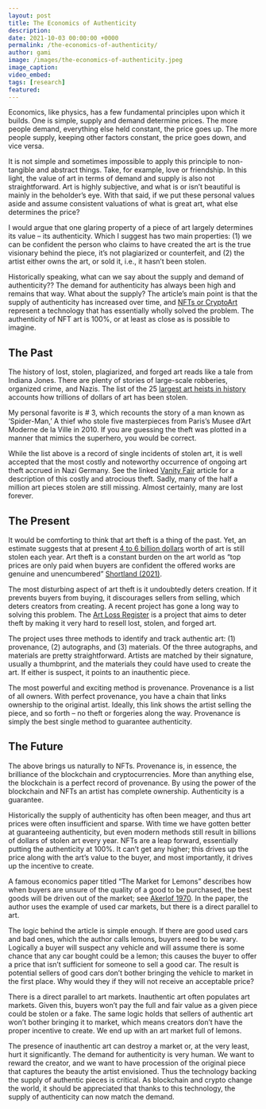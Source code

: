 ```yaml
---
layout: post
title: The Economics of Authenticity
description:
date: 2021-10-03 00:00:00 +0000
permalink: /the-economics-of-authenticity/
author: gami
image: /images/the-economics-of-authenticity.jpeg
image_caption:
video_embed: 
tags: [research]
featured: 
---
```


Economics, like physics, has a few fundamental principles upon which it builds. One is simple, supply and demand determine prices. The more people demand, everything else held constant, the price goes up. The more people supply, keeping other factors constant, the price goes down, and vice versa.

It is not simple and sometimes impossible to apply this principle to non-tangible and abstract things. Take, for example, love or friendship. In this light, the value of art in terms of demand and supply is also not straightforward. Art is highly subjective, and what is or isn’t beautiful is mainly in the beholder’s eye. With that said, if we put these personal values aside and assume consistent valuations of what is great art, what else determines the price?

I would argue that one glaring property of a piece of art largely determines its value – its authenticity. Which I suggest has two main properties: (1) we can be confident the person who claims to have created the art is the true visionary behind the piece, it’s not plagiarized or counterfeit, and (2) the artist either owns the art, or sold it, i.e., it hasn’t been stolen.

Historically speaking, what can we say about the supply and demand of authenticity?? The demand for authenticity has always been high and remains that way. What about the supply? The article’s main point is that the supply of authenticity has increased over time, and [NFTs or CryptoArt](/what-are-nfts/) represent a technology that has essentially wholly solved the problem. The authenticity of NFT art is 100%, or at least as close as is possible to imagine.

## The Past

The history of lost, stolen, plagiarized, and forged art reads like a tale from Indiana Jones. There are plenty of stories of large-scale robberies, organized crime, and Nazis. The list of the 25 [largest art heists in history](https://www.artnews.com/list/art-news/artists/greatest-art-heists-of-all-time-1234583441/spider-man-paris-art-theft/) accounts how trillions of dollars of art has been stolen.

My personal favorite is # 3, which recounts the story of a man known as ‘Spider-Man,’ A thief who stole five masterpieces from Paris’s Musee d’Art Moderne de la Ville in 2010. If you are guessing the theft was plotted in a manner that mimics the superhero, you would be correct.

While the list above is a record of single incidents of stolen art, it is well accepted that the most costly and noteworthy occurrence of ongoing art theft accrued in Nazi Germany. See the linked [Vanity Fair](https://www.vanityfair.com/news/2014/04/degenerate-art-cornelius-gurlitt-munich-apartment) article for a description of this costly and atrocious theft. Sadly, many of the half a million art pieces stolen are still missing. Almost certainly, many are lost forever.

## The Present

It would be comforting to think that art theft is a thing of the past. Yet, an estimate suggests that at present [4 to 6 billion dollars](https://www.britannica.com/topic/art-theft) worth of art is still stolen each year. Art theft is a constant burden on the art world as “top prices are only paid when buyers are confident the offered works are genuine and unencumbered” [Shortland (2021)](https://www.amazon.com/Lost-Art-Loss-Register-Casebook/dp/191349148X).

The most disturbing aspect of art theft is it undoubtedly deters creation. If it prevents buyers from buying, it discourages sellers from selling, which deters creators from creating. A recent project has gone a long way to solving this problem. The [Art Loss Register](https://www.artloss.com/) is a project that aims to deter theft by making it very hard to resell lost, stolen, and forged art.

The project uses three methods to identify and track authentic art: (1) provenance, (2) autographs, and (3) materials. Of the three autographs, and materials are pretty straightforward. Artists are matched by their signature, usually a thumbprint, and the materials they could have used to create the art. If either is suspect, it points to an inauthentic piece.

The most powerful and exciting method is provenance. Provenance is a list of all owners. With perfect provenance, you have a chain that links ownership to the original artist. Ideally, this link shows the artist selling the piece, and so forth – no theft or forgeries along the way. Provenance is simply the best single method to guarantee authenticity.

## The Future

The above brings us naturally to NFTs. Provenance is, in essence, the brilliance of the blockchain and cryptocurrencies. More than anything else, the blockchain is a perfect record of provenance. By using the power of the blockchain and NFTs an artist has complete ownership. Authenticity is a guarantee.

Historically the supply of authenticity has often been meager, and thus art prices were often insufficient and sparse. With time we have gotten better at guaranteeing authenticity, but even modern methods still result in billions of dollars of stolen art every year. NFTs are a leap forward, essentially putting the authenticity at 100%. It can’t get any higher; this drives up the price along with the art’s value to the buyer, and most importantly, it drives up the incentive to create.

A famous economics paper titled “The Market for Lemons” describes how when buyers are unsure of the quality of a good to be purchased, the best goods will be driven out of the market; see [Akerlof 1970](https://www.sfu.ca/~wainwrig/Econ400/akerlof.pdf). In the paper, the author uses the example of used car markets, but there is a direct parallel to art.

The logic behind the article is simple enough. If there are good used cars and bad ones, which the author calls lemons, buyers need to be wary. Logically a buyer will suspect any vehicle and will assume there is some chance that any car bought could be a lemon; this causes the buyer to offer a price that isn’t sufficient for someone to sell a good car. The result is potential sellers of good cars don’t bother bringing the vehicle to market in the first place. Why would they if they will not receive an acceptable price?

There is a direct parallel to art markets. Inauthentic art often populates art markets. Given this, buyers won’t pay the full and fair value as a given piece could be stolen or a fake. The same logic holds that sellers of authentic art won’t bother bringing it to market, which means creators don’t have the proper incentive to create. We end up with an art market full of lemons.

The presence of inauthentic art can destroy a market or, at the very least, hurt it significantly. The demand for authenticity is very human. We want to reward the creator, and we want to have procession of the original piece that captures the beauty the artist envisioned. Thus the technology backing the supply of authentic pieces is critical. As blockchain and crypto change the world, it should be appreciated that thanks to this technology, the supply of authenticity can now match the demand.